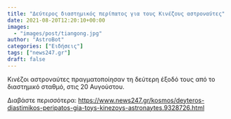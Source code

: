 ```yaml
---
title: "Δεύτερος διαστημικός περίπατος για τους Κινέζους αστροναύτες"
date: 2021-08-20T12:20:10+00:00
images:
  - "images/post/tiangong.jpg"
author: "AstroBot"
categories: ["Ειδήσεις"]
tags: ["news247.gr"]
draft: false
---
```


Κινέζοι αστροναύτες πραγματοποίησαν τη δεύτερη έξοδό τους από το διαστημικό σταθμό, στις 20 Αυγούστου.

Διαβάστε περισσότερα: https://www.news247.gr/kosmos/deyteros-diastimikos-peripatos-gia-toys-kinezoys-astronaytes.9328726.html

